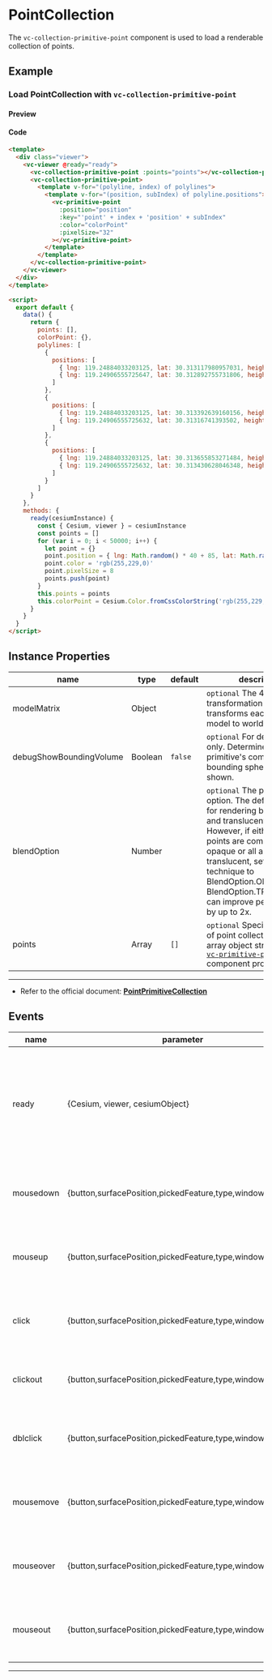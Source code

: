 # PointCollection

The `vc-collection-primitive-point` component is used to load a renderable collection of points.

## Example

### Load PointCollection with `vc-collection-primitive-point`

#### Preview

<doc-preview>
  <template>
    <div class="viewer">
      <vc-viewer @ready="ready">
        <vc-collection-primitive-point :points="points"></vc-collection-primitive-point>
        <vc-collection-primitive-point>
          <template v-for="(polyline, index) of polylines">
            <template v-for="(position, subIndex) of polyline.positions">
              <vc-primitive-point
                :position="position"
                :key="'point' + index + 'position' + subIndex"
                :color="colorPoint"
                :pixelSize="32"
              ></vc-primitive-point>
            </template>
          </template>
        </vc-collection-primitive-point>
      </vc-viewer>
    </div>
  </template>

  <script>
    export default {
      data() {
        return {
          points: [],
          colorPoint: {},
          polylines: [
            {
              positions: [
                { lng: 119.24884033203125, lat: 30.313117980957031, height: 1183.3186645507812 },
                { lng: 119.24906555725647, lat: 30.312892755731806, height: 1183.3186645507812 }
              ]
            },
            {
              positions: [
                { lng: 119.24884033203125, lat: 30.313392639160156, height: 1183.804443359375 },
                { lng: 119.24906555725632, lat: 30.31316741393502, height: 1183.6849884241819 }
              ]
            },
            {
              positions: [
                { lng: 119.24884033203125, lat: 30.313655853271484, height: 1184.2783203125 },
                { lng: 119.24906555725632, lat: 30.313430628046348, height: 1184.1093236654997 }
              ]
            }
          ]
        }
      },
      methods: {
        ready(cesiumInstance) {
          const { Cesium, viewer } = cesiumInstance
          const points = []
          for (var i = 0; i < 50000; i++) {
            let point = {}
            point.position = { lng: Math.random() * 40 + 85, lat: Math.random() * 30 + 21 }
            point.color = 'rgb(255,229,0)'
            point.pixelSize = 8
            points.push(point)
          }
          this.points = points
          this.colorPoint = Cesium.Color.fromCssColorString('rgb(255,229,0)')
        }
      }
    }
  </script>
</doc-preview>

#### Code

```html
<template>
  <div class="viewer">
    <vc-viewer @ready="ready">
      <vc-collection-primitive-point :points="points"></vc-collection-primitive-point>
      <vc-collection-primitive-point>
        <template v-for="(polyline, index) of polylines">
          <template v-for="(position, subIndex) of polyline.positions">
            <vc-primitive-point
              :position="position"
              :key="'point' + index + 'position' + subIndex"
              :color="colorPoint"
              :pixelSize="32"
            ></vc-primitive-point>
          </template>
        </template>
      </vc-collection-primitive-point>
    </vc-viewer>
  </div>
</template>

<script>
  export default {
    data() {
      return {
        points: [],
        colorPoint: {},
        polylines: [
          {
            positions: [
              { lng: 119.24884033203125, lat: 30.313117980957031, height: 1183.3186645507812 },
              { lng: 119.24906555725647, lat: 30.312892755731806, height: 1183.3186645507812 }
            ]
          },
          {
            positions: [
              { lng: 119.24884033203125, lat: 30.313392639160156, height: 1183.804443359375 },
              { lng: 119.24906555725632, lat: 30.31316741393502, height: 1183.6849884241819 }
            ]
          },
          {
            positions: [
              { lng: 119.24884033203125, lat: 30.313655853271484, height: 1184.2783203125 },
              { lng: 119.24906555725632, lat: 30.313430628046348, height: 1184.1093236654997 }
            ]
          }
        ]
      }
    },
    methods: {
      ready(cesiumInstance) {
        const { Cesium, viewer } = cesiumInstance
        const points = []
        for (var i = 0; i < 50000; i++) {
          let point = {}
          point.position = { lng: Math.random() * 40 + 85, lat: Math.random() * 30 + 21 }
          point.color = 'rgb(255,229,0)'
          point.pixelSize = 8
          points.push(point)
        }
        this.points = points
        this.colorPoint = Cesium.Color.fromCssColorString('rgb(255,229,0)')
      }
    }
  }
</script>
```

## Instance Properties

<!-- prettier-ignore -->
| name | type | default | description |
| ----------------------- | ------- | ------- | ------------------------------------------------------------- |
| modelMatrix             | Object  |         | `optional` The 4x4 transformation matrix that transforms each point from model to world coordinates.  |
| debugShowBoundingVolume | Boolean | `false` | `optional` For debugging only. Determines if this primitive's commands' bounding spheres are shown. |
| blendOption             | Number  |         | `optional` The point blending option. The default is used for rendering both opaque and translucent points. However, if either all of the points are completely opaque or all are completely translucent, setting the technique to BlendOption.OPAQUE or BlendOption.TRANSLUCENT can improve performance by up to 2x.|
| points                  | Array   |  `[]`   | `optional` Specifies an array of point collections.The array object structure is a [`vc-primitive-point`](./#/zh/primitive/vc-primitive-point) component property.|

---

- Refer to the official document: **[PointPrimitiveCollection](https://cesium.com/docs/cesiumjs-ref-doc/PointPrimitiveCollection.html)**

## Events

<!-- prettier-ignore -->
| name | parameter | description |
| ---- | --------- | ----------- |
| ready | {Cesium, viewer, cesiumObject} | Triggers when the component is ready. It returns a core class of Cesium, a viewer instance, and the cesiumObject. |
| mousedown | {button,surfacePosition,pickedFeature,type,windowPosition} | Triggered when the mouse is pressed on the collection of primitives. |
| mouseup | {button,surfacePosition,pickedFeature,type,windowPosition} | Triggered when the mouse bounces on the collection of primitives. |
| click | {button,surfacePosition,pickedFeature,type,windowPosition} | Triggered when the mouse clicks on the collection of primitives. |
| clickout | {button,surfacePosition,pickedFeature,type,windowPosition} | Touch when the mouse clicks outside the collection of primitives.|
| dblclick | {button,surfacePosition,pickedFeature,type,windowPosition} | Triggered when the left mouse button double-clicks the collection of primitives. |
| mousemove | {button,surfacePosition,pickedFeature,type,windowPosition} | Triggered when the mouse moves on the collection of primitives. |
| mouseover | {button,surfacePosition,pickedFeature,type,windowPosition} | Triggered when the mouse moves to the collection of primitives. |
| mouseout | {button,surfacePosition,pickedFeature,type,windowPosition} | Triggered when the mouse moves out of the collection of primitives. |
---
